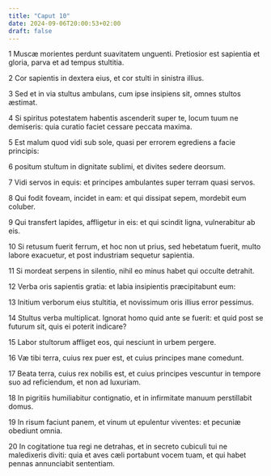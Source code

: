 ```yaml
---
title: "Caput 10"
date: 2024-09-06T20:00:53+02:00
draft: false
---
```



1 Muscæ morientes perdunt suavitatem unguenti. Pretiosior est sapientia et gloria, parva et ad tempus stultitia.

2 Cor sapientis in dextera eius, et cor stulti in sinistra illius.

3 Sed et in via stultus ambulans, cum ipse insipiens sit, omnes stultos æstimat.

4 Si spiritus potestatem habentis ascenderit super te, locum tuum ne demiseris: quia curatio faciet cessare peccata maxima.

5 Est malum quod vidi sub sole, quasi per errorem egrediens a facie principis:

6 positum stultum in dignitate sublimi, et divites sedere deorsum.

7 Vidi servos in equis: et principes ambulantes super terram quasi servos.

8 Qui fodit foveam, incidet in eam: et qui dissipat sepem, mordebit eum coluber.

9 Qui transfert lapides, affligetur in eis: et qui scindit ligna, vulnerabitur ab eis.

10 Si retusum fuerit ferrum, et hoc non ut prius, sed hebetatum fuerit, multo labore exacuetur, et post industriam sequetur sapientia.

11 Si mordeat serpens in silentio, nihil eo minus habet qui occulte detrahit.

12 Verba oris sapientis gratia: et labia insipientis præcipitabunt eum:

13 Initium verborum eius stultitia, et novissimum oris illius error pessimus.

14 Stultus verba multiplicat. Ignorat homo quid ante se fuerit: et quid post se futurum sit, quis ei poterit indicare?

15 Labor stultorum affliget eos, qui nesciunt in urbem pergere.

16 Væ tibi terra, cuius rex puer est, et cuius principes mane comedunt.

17 Beata terra, cuius rex nobilis est, et cuius principes vescuntur in tempore suo ad reficiendum, et non ad luxuriam.

18 In pigritiis humiliabitur contignatio, et in infirmitate manuum perstillabit domus.

19 In risum faciunt panem, et vinum ut epulentur viventes: et pecuniæ obediunt omnia.

20 In cogitatione tua regi ne detrahas, et in secreto cubiculi tui ne maledixeris diviti: quia et aves cæli portabunt vocem tuam, et qui habet pennas annunciabit sententiam.

